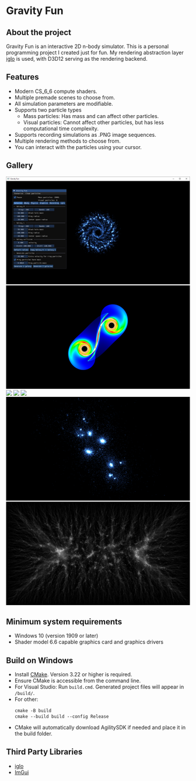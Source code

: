 # Gravity Fun

## About the project

Gravity Fun is an interactive 2D n-body simulator.
This is a personal programming project I created just for fun.
My rendering abstraction layer [iglo](https://github.com/c-chiniquy/iglo) is used, with D3D12 serving as the rendering backend.

## Features

- Modern CS_6_6 compute shaders.
- Multiple premade scenes to choose from.
- All simulation parameters are modifiable.
- Supports two particle types
  - Mass particles: Has mass and can affect other particles.
  - Visual particles: Cannot affect other particles, but has less computational time complexity.
- Supports recording simulations as .PNG image sequences.
- Multiple rendering methods to choose from.
- You can interact with the particles using your cursor.

## Gallery

![](images/20k-galaxy.png)
![](images/50-million-particle-galaxy-collision.png)
![](images/black-hole-forms.gif)
![](images/circle-galaxies-collide.gif)
![](images/galaxies-collide.gif)
![](images/merging-clusters.png)
![](images/nbody-heatmap.png)

## Minimum system requirements

- Windows 10 (version 1909 or later)
- Shader model 6.6 capable graphics card and graphics drivers

## Build on Windows

- Install [CMake](https://cmake.org/download/). Version 3.22 or higher is required.
- Ensure CMake is accessible from the command line. 
- For Visual Studio: Run `build.cmd`. Generated project files will appear in `/build/`. 
- For other:
  ```
  cmake -B build
  cmake --build build --config Release
  ```
- CMake will automatically download AgilitySDK if needed and place it in the build folder.

## Third Party Libraries

- [iglo](https://github.com/c-chiniquy/iglo)
- [ImGui](https://github.com/ocornut/imgui)
